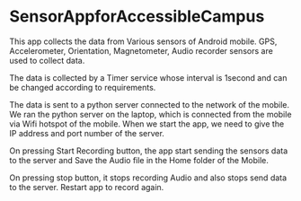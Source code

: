 # SensorAppforAccessibleCampus
This app collects the data from Various sensors of Android mobile.
GPS, Accelerometer, Orientation, Magnetometer, Audio recorder sensors are used to collect data.

The data is collected by a Timer service whose interval is 1second and can be changed
according to requirements.

The data is sent to a python server connected to the network of the mobile.
We ran the python server on the laptop, which is connected from the mobile 
via Wifi hotspot of the mobile.
When we start the app, we need to give the IP address and port number of the server.

On pressing Start Recording button, the app start sending the sensors data to the server
and Save the Audio file in the Home folder of the Mobile.

On pressing stop button, it stops recording Audio and also stops send data to the server.
Restart app to record again.

